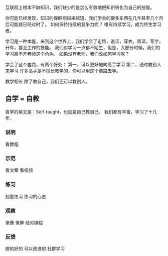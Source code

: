 互联网上根本不缺知识，我们缺少的是怎么有效地把知识转化为自己的技能。

你可能已经发现，知识的保鲜期越来越短，我们学会的很多东西在几年甚至几个月后可能就已经过时了。
如何保持持续的竞争力呢？
唯有持续学习，成为终生学习者。

学习是一种本能，来到这个世界上，我们学会了走路，说话，穿衣，阅读，写字，开车，甚至工作的技能。
我们对学习一点都不陌生，但是，大部分时候，我们的学习离不开老师这个角色。
如果没有老师，我们改如何学习呢？

学会了这个套路，有两个好处：
第一，可以更好地向高手学习
第二，通过教别人来学习
许多高手是不擅长教学的，你可以用这个套路去学。

教学相长
除了教自己，我们还可以教别人。

## 自学 = 自教
自学的英文是：Self-taught，也就是自己教自己。
我们都有丰富，学习了十几年，

### 说明
看教程

### 示范
看文章
看视频

### 练习
刻意练习
练习的心态

### 观察
录像
录屏
结对编程

### 反馈
做的好的
可以改进的
社群学习